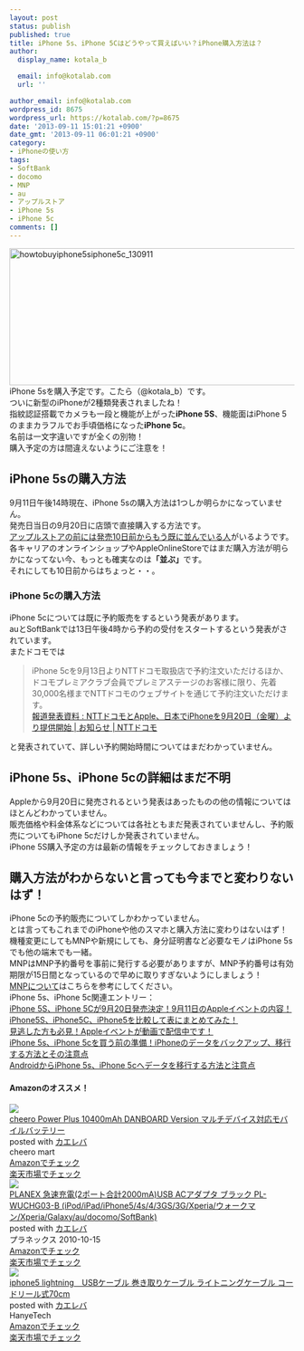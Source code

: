 ```yaml
---
layout: post
status: publish
published: true
title: iPhone 5s、iPhone 5Cはどうやって買えばいい？iPhone購入方法は？
author:
  display_name: kotala_b

  email: info@kotalab.com
  url: ''

author_email: info@kotalab.com
wordpress_id: 8675
wordpress_url: https://kotalab.com/?p=8675
date: '2013-09-11 15:01:21 +0900'
date_gmt: '2013-09-11 06:01:21 +0900'
category:
- iPhoneの使い方
tags:
- SoftBank
- docomo
- MNP
- au
- アップルストア
- iPhone 5s
- iPhone 5c
comments: []
---
```

<p><img src="https://kotalab.com/wp-content/uploads/howtobuyiphone5siphone5c_130911-546x242.png" alt="howtobuyiphone5siphone5c_130911" width="546" height="242" class="alignnone size-large wp-image-8676" /><br />
iPhone 5sを購入予定です。こたら（@kotala_b）です。<br />
ついに新型のiPhoneが2種類発表されましたね！<br />
指紋認証搭載でカメラも一段と機能が上がった<strong>iPhone 5S</strong>、機能面はiPhone 5のままカラフルでお手頃価格になった<strong>iPhone 5c</strong>。<br />
名前は一文字違いですが全くの別物！<br />
購入予定の方は間違えないようにご注意を！<br />
</p>
<!--more-->
<h2>iPhone 5sの購入方法</h2>
<p>9月11日午後14時現在、iPhone 5sの購入方法は1つしか明らかになっていません。<br />
発売日当日の9月20日に店頭で直接購入する方法です。<br />
<a href="http://news.livedoor.com/article/detail/8055459/" target="_blank">アップルストアの前には発売10日前からもう既に並んでいる人</a>がいるようです。<br />
各キャリアのオンラインショップやAppleOnlineStoreではまだ購入方法が明らかになってない今、もっとも確実なのは<strong>「並ぶ」</strong>です。<br />
それにしても10日前からはちょっと・・。</p>
<h3>iPhone 5cの購入方法</h3>
<p>iPhone 5cについては既に予約販売をするという発表があります。<br />
auとSoftBankでは13日午後4時から予約の受付をスタートするという発表がされています。<br />
またドコモでは</p>
<blockquote><p>iPhone 5cを9月13日よりNTTドコモ取扱店で予約注文いただけるほか、ドコモプレミアクラブ会員でプレミアステージのお客様に限り、先着30,000名様までNTTドコモのウェブサイトを通じて予約注文いただけます。<br />
<a href="http://www.nttdocomo.co.jp/info/news_release/2013/09/11_00.html" target="_blank">報道発表資料 : NTTドコモとApple、日本でiPhoneを9月20日（金曜）より提供開始 | お知らせ | NTTドコモ</a></p></blockquote>
<p>と発表されていて、詳しい予約開始時間についてはまだわかっていません。</p>
<h2>iPhone 5s、iPhone 5cの詳細はまだ不明</h2>
<p>Appleから9月20日に発売されるという発表はあったものの他の情報についてはほとんどわかっていません。<br />
販売価格や料金体系などについては各社ともまだ発表されていませんし、予約販売についてもiPhone 5cだけしか発表されていません。<br />
iPhone 5S購入予定の方は最新の情報をチェックしておきましょう！</p>
<h2>購入方法がわからないと言っても今までと変わりないはず！</h2>
<p>iPhone 5cの予約販売についてしかわかっていません。<br />
とは言ってもこれまでのiPhoneや他のスマホと購入方法に変わりはないはず！<br />
機種変更にしてもMNPや新規にしても、身分証明書など必要なモノはiPhone 5sでも他の端末でも一緒。<br />
MNPはMNP予約番号を事前に発行する必要がありますが、MNP予約番号は有効期限が15日間となっているので早めに取りすぎないようにしましょう！<br />
<a href="https://kotalab.com/mnp-todobetter" title="MNPの前後でやったこと、やっておいた方がいいこと" target="_blank">MNPについて</a>はこちらを参考にしてください。<br />
iPhone 5s、iPhone 5c関連エントリー：<br />
<a href="https://kotalab.com/apple-spevent" target="_blank">iPhone 5S、iPhone 5Cが9月20日発売決定！9月11日のAppleイベントの内容！</a><br />
<a href="https://kotalab.com/iphone5s-iphone5c-iphone5-compare" target="_blank">iPhone5S、iPhone5C、iPhone5を比較して表にまとめてみた！</a><br />
<a href="https://kotalab.com/apple-event-video" target="_blank">見逃した方も必見！Appleイベントが動画で配信中です！</a><br />
<a href="https://kotalab.com/iphone-backup" target="_blank">iPhone 5s、iPhone 5cを買う前の準備！iPhoneのデータをバックアップ、移行する方法とその注意点</a><br />
<a href="https://kotalab.com/from-android-to-iphone-5s-iphone-5c" target="_blank">AndroidからiPhone 5s、iPhone 5cへデータを移行する方法と注意点</a></p>
<h4 class="aam">Amazonのオススメ！</h4>
<div class="kaerebalink-box">
<div class="kaerebalink-image"><a href="https://www.amazon.co.jp/exec/obidos/ASIN/B00CY6P968/same-22/ref=nosim/" rel="nofollow" target="_blank"><img src="https://images-fe.ssl-images-amazon.com/images/I/31KsxIFmn0L._SL160_.jpg" style="border: none;" /></a></div>
<div class="kaerebalink-info">
<div class="kaerebalink-name"><a href="https://www.amazon.co.jp/exec/obidos/ASIN/B00CY6P968/same-22/ref=nosim/" rel="nofollow" target="_blank">cheero Power Plus 10400mAh DANBOARD Version マルチデバイス対応モバイルバッテリー</a>
<div class="kaerebalink-powered-date">posted with <a href="https://kaereba.com" rel="nofollow" target="_blank">カエレバ</a></div>
</div>
<div class="kaerebalink-detail"> cheero mart     </div>
<div class="kaerebalink-link1">
<div class="shoplinkamazon"><a href="https://www.amazon.co.jp/gp/search?keywords=cheero%20Power%20Plus%2010400mAh%20DANBOARD%20Version&__mk_ja_JP=%83J%83%5E%83J%83i&tag=same-22" rel="nofollow" target="_blank" title="アマゾン" >Amazonでチェック</a></div>
<div class="shoplinkrakuten"><a href="http://c.af.moshimo.com/af/c/click?a_id=374939&p_id=54&pc_id=54&pl_id=616&s_v=b5Rz2P0601xu&url=http%3A%2F%2Fsearch.rakuten.co.jp%2Fsearch%2Fmall%2Fcheero%2520Power%2520Plus%252010400mAh%2520DANBOARD%2520Version%2F-%2Ff.1-p.1-s.1-sf.0-st.A-v.2%3Fx%3D0" rel="nofollow" target="_blank" title="楽天市場" >楽天市場でチェック</a></div>
</div>
</div>
<div class="booklink-footer"></div>
</div>
<div class="kaerebalink-box">
<div class="kaerebalink-image"><a href="https://www.amazon.co.jp/exec/obidos/ASIN/B0043BX040/same-22/ref=nosim/" rel="nofollow" target="_blank"><img src="https://images-fe.ssl-images-amazon.com/images/I/316MSGmwC7L._SL160_.jpg" style="border: none;" /></a></div>
<div class="kaerebalink-info">
<div class="kaerebalink-name"><a href="https://www.amazon.co.jp/exec/obidos/ASIN/B0043BX040/same-22/ref=nosim/" rel="nofollow" target="_blank">PLANEX 急速充電(2ポート合計2000mA)USB ACアダプタ ブラック PL-WUCHG03-B (iPod/iPad/iPhone5/4s/4/3GS/3G/Xperia/ウォークマン/Xperia/Galaxy/au/docomo/SoftBank)</a>
<div class="kaerebalink-powered-date">posted with <a href="https://kaereba.com" rel="nofollow" target="_blank">カエレバ</a></div>
</div>
<div class="kaerebalink-detail"> プラネックス 2010-10-15    </div>
<div class="kaerebalink-link1">
<div class="shoplinkamazon"><a href="https://www.amazon.co.jp/gp/search?keywords=G%2F3GS%2F4&__mk_ja_JP=%83J%83%5E%83J%83i&tag=same-22" rel="nofollow" target="_blank" title="アマゾン" >Amazonでチェック</a></div>
<div class="shoplinkrakuten"><a href="http://c.af.moshimo.com/af/c/click?a_id=374939&p_id=54&pc_id=54&pl_id=616&s_v=b5Rz2P0601xu&url=http%3A%2F%2Fsearch.rakuten.co.jp%2Fsearch%2Fmall%2FG%252F3GS%252F4%2F-%2Ff.1-p.1-s.1-sf.0-st.A-v.2%3Fx%3D0" rel="nofollow" target="_blank" title="楽天市場" >楽天市場でチェック</a></div>
</div>
</div>
<div class="booklink-footer"></div>
</div>
<div class="kaerebalink-box">
<div class="kaerebalink-image"><a href="https://www.amazon.co.jp/exec/obidos/ASIN/B00AJFB51E/same-22/ref=nosim/" rel="nofollow" target="_blank"><img src="https://images-fe.ssl-images-amazon.com/images/I/51l6YjrxJQL._SL160_.jpg" style="border: none;" /></a></div>
<div class="kaerebalink-info">
<div class="kaerebalink-name"><a href="https://www.amazon.co.jp/exec/obidos/ASIN/B00AJFB51E/same-22/ref=nosim/" rel="nofollow" target="_blank">iphone5 lightning　USBケーブル 巻き取りケーブル ライトニングケーブル コードリール式70cm</a>
<div class="kaerebalink-powered-date">posted with <a href="https://kaereba.com" rel="nofollow" target="_blank">カエレバ</a></div>
</div>
<div class="kaerebalink-detail"> HanyeTech     </div>
<div class="kaerebalink-link1">
<div class="shoplinkamazon"><a href="https://www.amazon.co.jp/gp/search?keywords=iphone5%20lightning%20USB%83P%81%5B%83u%83%8B%20%8A%AA%82%AB%8E%E6%82%E8%83P%81%5B%83u%83%8B%20%83%89%83C%83g%83j%83%93%83O&__mk_ja_JP=%83J%83%5E%83J%83i&tag=same-22" rel="nofollow" target="_blank" title="アマゾン" >Amazonでチェック</a></div>
<div class="shoplinkrakuten"><a href="http://c.af.moshimo.com/af/c/click?a_id=374939&p_id=54&pc_id=54&pl_id=616&s_v=b5Rz2P0601xu&url=http%3A%2F%2Fsearch.rakuten.co.jp%2Fsearch%2Fmall%2Fiphone5%2520lightning%2520USB%25E3%2582%25B1%25E3%2583%25BC%25E3%2583%2596%25E3%2583%25AB%2520%25E5%25B7%25BB%25E3%2581%258D%25E5%258F%2596%25E3%2582%258A%25E3%2582%25B1%25E3%2583%25BC%25E3%2583%2596%25E3%2583%25AB%2520%25E3%2583%25A9%25E3%2582%25A4%25E3%2583%2588%25E3%2583%258B%25E3%2583%25B3%25E3%2582%25B0%2F-%2Ff.1-p.1-s.1-sf.0-st.A-v.2%3Fx%3D0" rel="nofollow" target="_blank" title="楽天市場" >楽天市場でチェック</a></div>
</div>
</div>
<div class="booklink-footer"></div>
</div>
